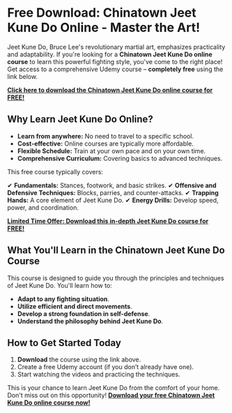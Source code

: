 # Free Download: Chinatown Jeet Kune Do Online - Master the Art!

Jeet Kune Do, Bruce Lee's revolutionary martial art, emphasizes practicality and adaptability. If you're looking for a **Chinatown Jeet Kune Do online course** to learn this powerful fighting style, you've come to the right place!  Get access to a comprehensive Udemy course – **completely free** using the link below.

[**Click here to download the Chinatown Jeet Kune Do online course for FREE!**](https://udemywork.com/chinatown-jeet-kune-do-online)

## Why Learn Jeet Kune Do Online?

*   **Learn from anywhere:** No need to travel to a specific school.
*   **Cost-effective:** Online courses are typically more affordable.
*   **Flexible Schedule:** Train at your own pace and on your own time.
*   **Comprehensive Curriculum:** Covering basics to advanced techniques.

This free course typically covers:

✔ **Fundamentals:** Stances, footwork, and basic strikes.
✔ **Offensive and Defensive Techniques:** Blocks, parries, and counter-attacks.
✔ **Trapping Hands:** A core element of Jeet Kune Do.
✔ **Energy Drills:** Develop speed, power, and coordination.

[**Limited Time Offer: Download this in-depth Jeet Kune Do course for FREE!**](https://udemywork.com/chinatown-jeet-kune-do-online)

## What You'll Learn in the Chinatown Jeet Kune Do Course

This course is designed to guide you through the principles and techniques of Jeet Kune Do. You'll learn how to:

*   **Adapt to any fighting situation**.
*   **Utilize efficient and direct movements**.
*   **Develop a strong foundation in self-defense**.
*   **Understand the philosophy behind Jeet Kune Do**.

## How to Get Started Today

1.  **Download** the course using the link above.
2.  Create a free Udemy account (if you don’t already have one).
3.  Start watching the videos and practicing the techniques.

This is your chance to learn Jeet Kune Do from the comfort of your home. Don't miss out on this opportunity! **[Download your free Chinatown Jeet Kune Do online course now!](https://udemywork.com/chinatown-jeet-kune-do-online)**
